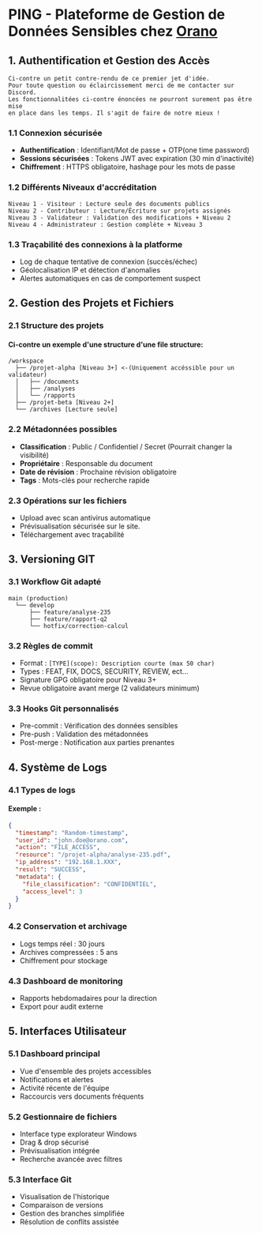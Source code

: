 # PING - Plateforme de Gestion de Données Sensibles chez <ins>Orano<ins/>

## 1. Authentification et Gestion des Accès

```
Ci-contre un petit contre-rendu de ce premier jet d'idée. 
Pour toute question ou éclaircissement merci de me contacter sur Discord.
Les fonctionnalitées ci-contre énoncées ne pourront surement pas être mise 
en place dans les temps. Il s'agit de faire de notre mieux !

```
### 1.1 Connexion sécurisée
- **Authentification** : Identifiant/Mot de passe + OTP(one time password)
- **Sessions sécurisées** : Tokens JWT avec expiration (30 min d'inactivité)
- **Chiffrement** : HTTPS obligatoire, hashage pour les mots de passe

### 1.2 Différents Niveaux d'accréditation
```
Niveau 1 - Visiteur : Lecture seule des documents publics
Niveau 2 - Contributeur : Lecture/Écriture sur projets assignés
Niveau 3 - Validateur : Validation des modifications + Niveau 2
Niveau 4 - Administrateur : Gestion complète + Niveau 3
```

### 1.3 Traçabilité des connexions à la platforme
- Log de chaque tentative de connexion (succès/échec)
- Géolocalisation IP et détection d'anomalies
- Alertes automatiques en cas de comportement suspect

## 2. Gestion des Projets et Fichiers

### 2.1 Structure des projets
#### Ci-contre un exemple d'une structure d'une file structure:
```
/workspace
  ├── /projet-alpha [Niveau 3+] <-(Uniquement accéssible pour un validateur)
  │   ├── /documents
  │   ├── /analyses
  │   └── /rapports
  ├── /projet-beta [Niveau 2+]
  └── /archives [Lecture seule]
```

### 2.2 Métadonnées possibles
- **Classification** : Public / Confidentiel / Secret (Pourrait changer la visibilité)
- **Propriétaire** : Responsable du document
- **Date de révision** : Prochaine révision obligatoire
- **Tags** : Mots-clés pour recherche rapide

### 2.3 Opérations sur les fichiers
- Upload avec scan antivirus automatique
- Prévisualisation sécurisée sur le site.
- Téléchargement avec traçabilité

## 3. Versioning GIT

### 3.1 Workflow Git adapté
```
main (production)
  └── develop
      ├── feature/analyse-235
      ├── feature/rapport-q2
      └── hotfix/correction-calcul
```

### 3.2 Règles de commit
- Format : `[TYPE](scope): Description courte (max 50 char)`
- Types : FEAT, FIX, DOCS, SECURITY, REVIEW, ect...
- Signature GPG obligatoire pour Niveau 3+
- Revue obligatoire avant merge (2 validateurs minimum)

### 3.3 Hooks Git personnalisés
- Pre-commit : Vérification des données sensibles
- Pre-push : Validation des métadonnées
- Post-merge : Notification aux parties prenantes

## 4. Système de Logs

### 4.1 Types de logs
#### Exemple :
```json
{
  "timestamp": "Random-timestamp",
  "user_id": "john.doe@orano.com",
  "action": "FILE_ACCESS",
  "resource": "/projet-alpha/analyse-235.pdf",
  "ip_address": "192.168.1.XXX",
  "result": "SUCCESS",
  "metadata": {
    "file_classification": "CONFIDENTIEL",
    "access_level": 3
  }
}
```

### 4.2 Conservation et archivage
- Logs temps réel : 30 jours
- Archives compressées : 5 ans
- Chiffrement pour stockage

### 4.3 Dashboard de monitoring
- Rapports hebdomadaires pour la direction
- Export pour audit externe

## 5. Interfaces Utilisateur

### 5.1 Dashboard principal
- Vue d'ensemble des projets accessibles
- Notifications et alertes
- Activité récente de l'équipe
- Raccourcis vers documents fréquents

### 5.2 Gestionnaire de fichiers
- Interface type explorateur Windows
- Drag & drop sécurisé
- Prévisualisation intégrée
- Recherche avancée avec filtres

### 5.3 Interface Git
- Visualisation de l'historique
- Comparaison de versions
- Gestion des branches simplifiée
- Résolution de conflits assistée
